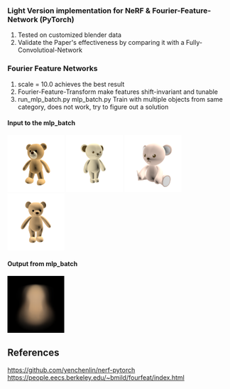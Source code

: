 ### Light Version implementation for NeRF & Fourier-Feature-Network (PyTorch)
1. Tested on customized blender data
2. Validate the Paper's effectiveness by comparing it with a Fully-Convolutioal-Network


### Fourier Feature Networks
1. scale = 10.0 achieves the best result
2. Fourier-Feature-Transform make features shift-invariant and tunable
3. run_mlp_batch.py mlp_batch.py
Train with multiple objects from same category, does not work, try to figure out a solution
#### Input to the mlp_batch
<img src="./samples/r_2.png" width="128" height="128"/>
<img src="./samples/r_6.png" width="128" height="128"/>
<img src="./samples/r_22.png" width="128" height="128"/>
<img src="./samples/r_37.png" width="128" height="128"/>

#### Output from mlp_batch
<img src="./samples/train_57_114000.png" width="128" height="128"/>

## References
https://github.com/yenchenlin/nerf-pytorch
https://people.eecs.berkeley.edu/~bmild/fourfeat/index.html